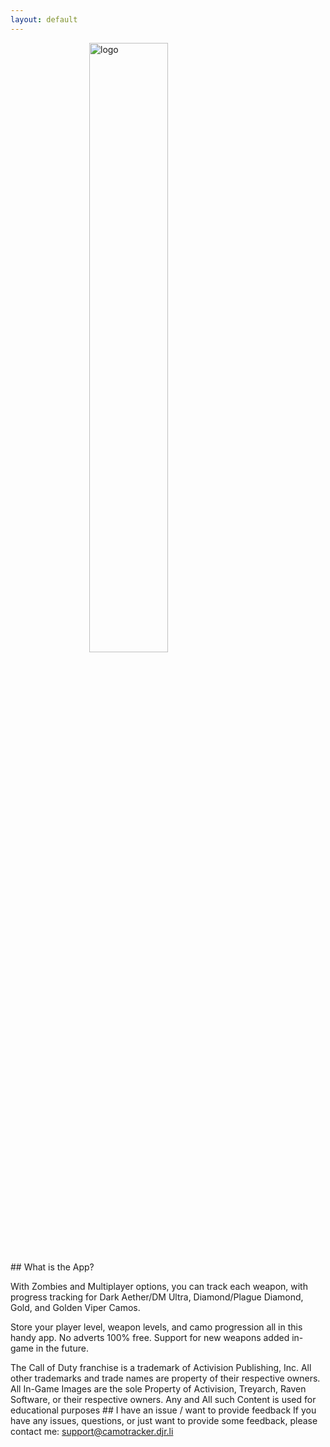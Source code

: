 ```yaml
---
layout: default
---
```

<img width="200" alt="logo" style="display: block; margin-left: auto; margin-right: auto; width: 50%" src="https://camotracker.djr.li/icon.jpg">
## What is the App? 

With Zombies and Multiplayer options, you can track each weapon, with progress tracking for Dark Aether/DM Ultra, Diamond/Plague Diamond, Gold, and Golden Viper Camos. 

Store your player level, weapon levels, and camo progression all in this handy app. No adverts 100% free. Support for new weapons added in-game in the future.

The Call of Duty franchise is a trademark of Activision Publishing, Inc. All other trademarks and trade names are property of their respective owners. All In-Game Images are the sole Property of Activision, Treyarch, Raven Software, or their respective owners. Any and All such Content is used for educational purposes ## I have an issue / want to provide feedback
If you have any issues, questions, or just want to provide some feedback, please contact me: <support@camotracker.djr.li>

